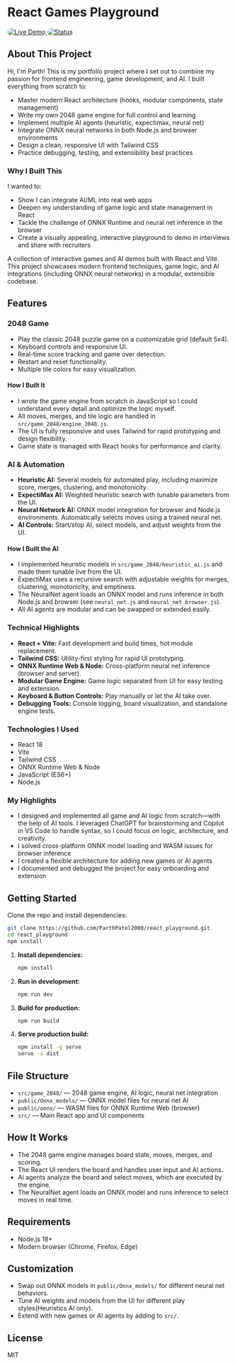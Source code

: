 

# React Games Playground


<a href="https://parthpatel2000.github.io/react_playground/" target="_blank">
	<img src="https://img.shields.io/badge/Live-Demo-brightgreen?style=for-the-badge&logo=github&labelColor=24292f&color=43d17d&logoColor=white&borderRadius=20" alt="Live Demo" style="border-radius: 12px;">
</a>
<a href="https://parthpatel2000.github.io/react_playground/" target="_blank">
	<img src="https://img.shields.io/badge/status-active-success?style=for-the-badge&borderRadius=20" alt="Status" style="border-radius: 12px;">
</a>



## About This Project

Hi, I'm Parth! This is my portfolio project where I set out to combine my passion for frontend engineering, game development, and AI. I built everything from scratch to:
- Master modern React architecture (hooks, modular components, state management)
- Write my own 2048 game engine for full control and learning
- Implement multiple AI agents (heuristic, expectimax, neural net)
- Integrate ONNX neural networks in both Node.js and browser environments
- Design a clean, responsive UI with Tailwind CSS
- Practice debugging, testing, and extensibility best practices

### Why I Built This
I wanted to:
- Show I can integrate AI/ML into real web apps
- Deepen my understanding of game logic and state management in React
- Tackle the challenge of ONNX Runtime and neural net inference in the browser
- Create a visually appealing, interactive playground to demo in interviews and share with recruiters



A collection of interactive games and AI demos built with React and Vite. This project showcases modern frontend techniques, game logic, and AI integrations (including ONNX neural networks) in a modular, extensible codebase.

## Features

### 2048 Game
- Play the classic 2048 puzzle game on a customizable grid (default 5x4).
- Keyboard controls and responsive UI.
- Real-time score tracking and game over detection.
- Restart and reset functionality.
- Multiple tile colors for easy visualization.


#### How I Built It
- I wrote the game engine from scratch in JavaScript so I could understand every detail and optimize the logic myself.
- All moves, merges, and tile logic are handled in `src/game_2048/engine_2048.js`.
- The UI is fully responsive and uses Tailwind for rapid prototyping and design flexibility.
- Game state is managed with React hooks for performance and clarity.



### AI & Automation
- **Heuristic AI:** Several models for automated play, including maximize score, merges, clustering, and monotonicity.
- **ExpectiMax AI:** Weighted heuristic search with tunable parameters from the UI.
- **Neural Network AI:** ONNX model integration for browser and Node.js environments. Automatically selects moves using a trained neural net.
- **AI Controls:** Start/stop AI, select models, and adjust weights from the UI.


#### How I Built the AI
- I implemented heuristic models in `src/game_2048/heuristic_ai.js` and made them tunable live from the UI.
- ExpectiMax uses a recursive search with adjustable weights for merges, clustering, monotonicity, and emptiness.
- The NeuralNet agent loads an ONNX model and runs inference in both Node.js and browser (see `neural_net.js` and `neural_net_browser.js`).
- All AI agents are modular and can be swapped or extended easily.



### Technical Highlights
- **React + Vite:** Fast development and build times, hot module replacement.
- **Tailwind CSS:** Utility-first styling for rapid UI prototyping.
- **ONNX Runtime Web & Node:** Cross-platform neural net inference (browser and server).
- **Modular Game Engine:** Game logic separated from UI for easy testing and extension.
- **Keyboard & Button Controls:** Play manually or let the AI take over.
- **Debugging Tools:** Console logging, board visualization, and standalone engine tests.


### Technologies I Used
- React 18
- Vite
- Tailwind CSS
- ONNX Runtime Web & Node
- JavaScript (ES6+)
- Node.js



### My Highlights
 - I designed and implemented all game and AI logic from scratch—with the help of AI tools. I leveraged ChatGPT for brainstorming and Copilot in VS Code to handle syntax, so I could focus on logic, architecture, and creativity.
- I solved cross-platform ONNX model loading and WASM issues for browser inference
- I created a flexible architecture for adding new games or AI agents
- I documented and debugged the project for easy onboarding and extension



## Getting Started


Clone the repo and install dependencies:

```bash
git clone https://github.com/ParthPatel2000/react_playground.git
cd react_playground
npm install
```



1. **Install dependencies:**
	```bash
	npm install
	```
2. **Run in development:**
	```bash
	npm run dev
	```
3. **Build for production:**
	```bash
	npm run build
	```
4. **Serve production build:**
	```bash
	npm install -g serve
	serve -s dist
	```

## File Structure
- `src/game_2048/` — 2048 game engine, AI logic, neural net integration
- `public/Onnx_models/` — ONNX model files for neural net AI
- `public/onnx/` — WASM files for ONNX Runtime Web (browser)
- `src/` — Main React app and UI components


## How It Works
- The 2048 game engine manages board state, moves, merges, and scoring.
- The React UI renders the board and handles user input and AI actions.
- AI agents analyze the board and select moves, which are executed by the engine.
- The NeuralNet agent loads an ONNX model and runs inference to select moves in real time.



## Requirements
- Node.js 18+
- Modern browser (Chrome, Firefox, Edge)

## Customization
- Swap out ONNX models in `public/Onnx_models/` for different neural net behaviors.
- Tune AI weights and models from the UI for different play styles(Heuristics AI only).
- Extend with new games or AI agents by adding to `src/`.


## License
MIT
